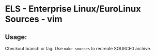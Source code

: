 # ELS - Enterprise Linux/EuroLinux Sources - vim
 
## Usage:
  Checkout branch or tag. Use `make sources` to recreate  SOURCE0 archive.
